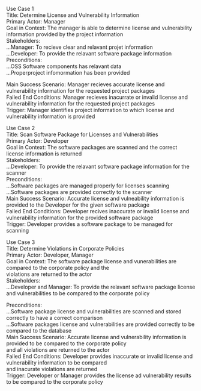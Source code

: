 
Use Case 1 <br />
Title: Determine License and Vulnerability Information <br />
Primary Actor: Manager <br />
Goal in Context: The manager is able to determine license and vulnerability information provided by the project information <br />
Stakeholders: <br />
  ...Manager: To recieve clear and relavant projet information <br />
  ...Developer: To provide the relavant software package information <br />
Preconditions: <br />
  ...OSS Software components has relavant data <br />
  ...Properproject infomormation has been provided <br />
  
  Main Success Scenario: Manager recieves accurate license and vulnerability information for the requested project packages <br />
  Failed End Conditions: Manager recieves inacurrate or invalid license and vulnerability information for the requested project packages <br />
  Trigger: Manager identifies project information to which license and vulnerability information is provided <br />


Use Case 2 <br />
Title: Scan Software Package for Licenses and Vulnerabilities <br />
Primary Actor: Developer <br />
Goal in Context: The software packages are scanned and the correct license information is returned <br />
Stakeholders: <br />
  ...Developer: To provide the relavant software package information for the scanner <br />
Preconditions: <br />
  ...Software packages are managed properly for licenses scanning <br />
  ...Software packages are provided correctly to the scanner <br />
Main Success Scenario: Accurate license and vulneability information is provided to the Developer for the given software package <br />
Failed End Conditions: Developer recives inaccurate or invalid license and vulnerability information for the provided software package <br />
Trigger: Developer provides a software package to be managed for scanning <br />


Use Case 3 <br />
Title: Determine Violations in Corporate Policies <br />
Primary Actor: Developer, Manager <br />
Goal in Context: The software package license and vunerabilities are compared to the corporate policy and the <br />
violations are returned to the actor <br />
Stakeholders: <br />
  ...Developer and Manager: To provide the relavant software package license and vulnerabilities to be compared to the corporate policy <br />
  
Preconditions: <br />
  ...Software package license and vulnerabilities are scanned and stored correctly to have a correct comparison <br />
  ...Software packages license and vulnerabilities are provided correctly to be compared to the database <br />
Main Success Scenario: Accurate license and vulnerability information is provided to be compared to the corporate policy <br />
and all violations are returned to the actor <br />
Failed End Conditions: Developer provides inaccurate or invalid license and vulnerability information to be compared <br />
and inacurate violations are returned <br />
Trigger: Developer or Manager provides the license ad vulnerability results to be compared to the corporate policy <br />
